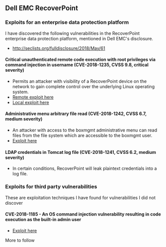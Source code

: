 ## Dell EMC RecoverPoint

### Exploits for an enterprise data protection platform

I have discovered the following vulnerabilities in the RecoverPoint enterprise data protection platform, mentioned in Dell EMC's disclosure.
- http://seclists.org/fulldisclosure/2018/May/61

#### Critical unauthenticated remote code execution with root privileges via command injection in username (CVE-2018-1235, CVSS 9.8, critical severity)
- Permits an attacker with visibility of a RecoverPoint device on the network to gain complete control over the underlying Linux operating system.
- [Remote exploit here](https://github.com/bao7uo/dell-emc_recoverpoint/blob/master/EMC_RPT_CVE-2018-1235-remote.md)
- [Local exploit here](https://github.com/bao7uo/dell-emc_recoverpoint/blob/master/EMC_RPT_CVE-2018-1235-local.md)

#### Administrative menu arbitrary file read (CVE-2018-1242, CVSS 6.7, medium severity)
- An attacker with access to the boxmgmt administrative menu can read files from the file system which are accessible to the boxmgmt user.
- [Exploit here](https://github.com/bao7uo/dell-emc_recoverpoint/blob/master/EMC_RPT_CVE-2018-1242.md)

#### LDAP credentials in Tomcat log file (CVE-2018-1241, CVSS 6.2, medium severity)
- In certain conditions, RecoverPoint will leak plaintext credentials into a log file.

### Exploits for third party vulnerabilities

These are exploitation techniques I have found for vulnerabilities I did not discover

#### CVE-2018-1185 - An OS command injection vulnerability resulting in code execution as the built-in admin user
- [Exploit here](https://github.com/bao7uo/dell-emc_recoverpoint/blob/master/EMC_RPT_CVE-2018-1185.md)

More to follow

